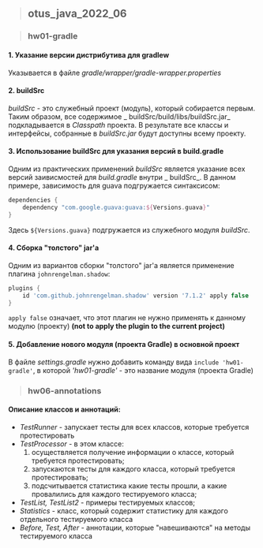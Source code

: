 > ## otus_java_2022_06

> ### hw01-gradle

#### 1. Указание версии дистрибутива для gradlew

Указывается в файле _gradle/wrapper/gradle-wrapper.properties_

#### 2. buildSrc

_buildSrc_ - это служебный проект (модуль), который собирается первым. Таким образом, все содержимое _
buildSrc/build/libs/buildSrc.jar_ подкладывается в _Сlasspath_ проекта. В результате все классы и интерфейсы, собранные
в _buildSrc.jar_ будут доступны всему проекту.

#### 3. Использование buildSrc для указания версий в build.gradle

Одним из практических применений _buildSrc_ является указание всех версий заивисмостей для _build.gradle_ внутри _
buildSrc_. В данном примере, зависимость для guava подгружается синтаксисом:

```groovy
dependencies {
    dependency "com.google.guava:guava:${Versions.guava}"
}
```

Здесь ```${Versions.guava}``` подгружается из служебного модуля _buildSrc_.

#### 4. Сборка "толстого" jar'а

Одним из вариантов сборки "толстого" jar'а является применение плагина ```johnrengelman.shadow```:

```groovy
plugins {
    id 'com.github.johnrengelman.shadow' version '7.1.2' apply false
}
```

```apply false```  означает, что этот плагин не нужно применять к данному модулю (проекту) **(not to apply the plugin to
the current project)**

#### 5. Добавление нового модуля (проекта Gradle) в основной проект

В файле _settings.gradle_ нужно добавить команду вида ```include 'hw01-gradle'```, в которой
_'hw01-gradle'_ - это название модуля (проекта Gradle)


> ### hw06-annotations
#### Описание классов и аннотаций:
- _TestRunner_ - запускает тесты для всех классов, которые требуется протестировать
- _TestProcessor_ - в этом классе:
  1. осуществляется получение информации о классе, который требуется протестировать;
  2. запускаются тесты для каждого класса, который требуется протестировать;
  3. подсчитывается статистика какие тесты прошли, а какие провалились для каждого тестируемого класса;
- _TestList, TestList2_ - примеры тестируемых классов;
- _Statistics_ - класс, который содержит статистику для каждого отдельного тестируемого класса
- _Before, Test, After_ - аннотации, которые "навешиваются" на методы тестируемого класса
